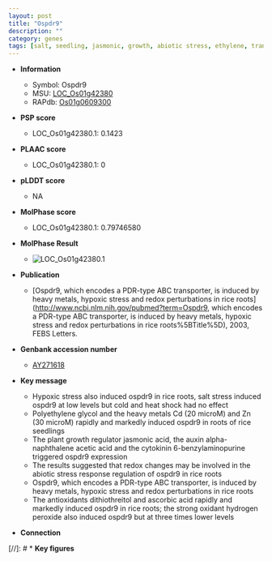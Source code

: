```yaml
---
layout: post
title: "Ospdr9"
description: ""
category: genes
tags: [salt, seedling, jasmonic, growth, abiotic stress, ethylene, transporter, auxin, root, salt stress, cytokinin, jasmonic acid]
---
```


* **Information**  
    + Symbol: Ospdr9  
    + MSU: [LOC_Os01g42380](http://rice.plantbiology.msu.edu/cgi-bin/ORF_infopage.cgi?orf=LOC_Os01g42380)  
    + RAPdb: [Os01g0609300](http://rapdb.dna.affrc.go.jp/viewer/gbrowse_details/irgsp1?name=Os01g0609300)  

* **PSP score**  
    + LOC_Os01g42380.1: 0.1423 

* **PLAAC score**  
    + LOC_Os01g42380.1: 0 

* **pLDDT score**
    + NA


* **MolPhase score**
    + LOC_Os01g42380.1: 0.79746580

* **MolPhase Result**
    + ![LOC_Os01g42380.1](https://304243504.github.io/Pictures/LOC_Os01g/LOC_Os01g42380.1.png)

* **Publication**  
    + [Ospdr9, which encodes a PDR-type ABC transporter, is induced by heavy metals, hypoxic stress and redox perturbations in rice roots](http://www.ncbi.nlm.nih.gov/pubmed?term=Ospdr9, which encodes a PDR-type ABC transporter, is induced by heavy metals, hypoxic stress and redox perturbations in rice roots%5BTitle%5D), 2003, FEBS Letters.

* **Genbank accession number**  
    + [AY271618](http://www.ncbi.nlm.nih.gov/nuccore/AY271618)

* **Key message**  
    + Hypoxic stress also induced ospdr9 in rice roots, salt stress induced ospdr9 at low levels but cold and heat shock had no effect
    + Polyethylene glycol and the heavy metals Cd (20 microM) and Zn (30 microM) rapidly and markedly induced ospdr9 in roots of rice seedlings
    + The plant growth regulator jasmonic acid, the auxin alpha-naphthalene acetic acid and the cytokinin 6-benzylaminopurine triggered ospdr9 expression
    + The results suggested that redox changes may be involved in the abiotic stress response regulation of ospdr9 in rice roots
    + Ospdr9, which encodes a PDR-type ABC transporter, is induced by heavy metals, hypoxic stress and redox perturbations in rice roots
    + The antioxidants dithiothreitol and ascorbic acid rapidly and markedly induced ospdr9 in rice roots; the strong oxidant hydrogen peroxide also induced ospdr9 but at three times lower levels

* **Connection**  

[//]: # * **Key figures**  


